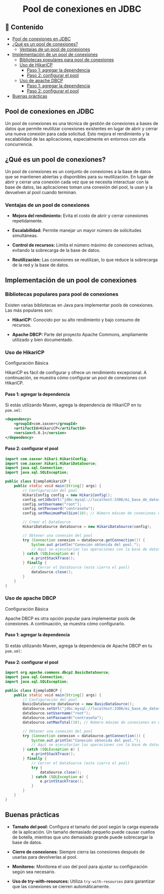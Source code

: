 <h1 align="center">Pool de conexiones en JDBC</h1>

<h2>📑 Contenido</h2>

- [Pool de conexiones en JDBC](#pool-de-conexiones-en-jdbc)
- [¿Qué es un pool de conexiones?](#qué-es-un-pool-de-conexiones)
  - [Ventajas de un pool de conexiones](#ventajas-de-un-pool-de-conexiones)
- [Implementación de un pool de conexiones](#implementación-de-un-pool-de-conexiones)
  - [Bibliotecas populares para pool de conexiones](#bibliotecas-populares-para-pool-de-conexiones)
  - [Uso de HikariCP](#uso-de-hikaricp)
    - [Paso 1: agregar la dependencia](#paso-1-agregar-la-dependencia)
    - [Paso 2: configurar el pool](#paso-2-configurar-el-pool)
  - [Uso de apache DBCP](#uso-de-apache-dbcp)
    - [Paso 1: agregar la dependencia](#paso-1-agregar-la-dependencia-1)
    - [Paso 2: configurar el pool](#paso-2-configurar-el-pool-1)
- [Buenas prácticas](#buenas-prácticas)

## Pool de conexiones en JDBC

Un pool de conexiones es una técnica de gestión de conexiones a bases de datos que permite reutilizar conexiones existentes en lugar de abrir y cerrar una nueva conexión para cada solicitud. Esto mejora el rendimiento y la escalabilidad de las aplicaciones, especialmente en entornos con alta concurrencia.

## ¿Qué es un pool de conexiones?

Un pool de conexiones es un conjunto de conexiones a la base de datos que se mantienen abiertas y disponibles para su reutilización. En lugar de abrir y cerrar una conexión cada vez que se necesita interactuar con la base de datos, las aplicaciones toman una conexión del pool, la usan y la devuelven al pool cuando terminan.

### Ventajas de un pool de conexiones

- **Mejora del rendimiento:** Evita el costo de abrir y cerrar conexiones repetidamente.

- **Escalabilidad:** Permite manejar un mayor número de solicitudes simultáneas.

- **Control de recursos:** Limita el número máximo de conexiones activas, evitando la sobrecarga de la base de datos.

- **Reutilización:** Las conexiones se reutilizan, lo que reduce la sobrecarga de la red y la base de datos.

## Implementación de un pool de conexiones

### Bibliotecas populares para pool de conexiones

Existen varias bibliotecas en Java para implementar pools de conexiones. Las más populares son:

- **HikariCP:** Conocido por su alto rendimiento y bajo consumo de recursos.

- **Apache DBCP:** Parte del proyecto Apache Commons, ampliamente utilizado y bien documentado.

### Uso de HikariCP

Configuración Básica

HikariCP es fácil de configurar y ofrece un rendimiento excepcional. A continuación, se muestra cómo configurar un pool de conexiones con HikariCP.

#### Paso 1: agregar la dependencia

Si estás utilizando Maven, agrega la dependencia de HikariCP en tu `pom.xml`:

```xml
<dependency>
    <groupId>com.zaxxer</groupId>
    <artifactId>HikariCP</artifactId>
    <version>5.0.1</version>
</dependency>
```

#### Paso 2: configurar el pool

```java
import com.zaxxer.hikari.HikariConfig;
import com.zaxxer.hikari.HikariDataSource;
import java.sql.Connection;
import java.sql.SQLException;

public class EjemploHikariCP {
    public static void main(String[] args) {
        // Configuración del pool
        HikariConfig config = new HikariConfig();
        config.setJdbcUrl("jdbc:mysql://localhost:3306/mi_base_de_datos");
        config.setUsername("root");
        config.setPassword("contraseña");
        config.setMaximumPoolSize(10); // Número máximo de conexiones en el pool

        // Crear el DataSource
        HikariDataSource dataSource = new HikariDataSource(config);

        // Obtener una conexión del pool
        try (Connection conexion = dataSource.getConnection()) {
            System.out.println("Conexión obtenida del pool.");
            // Aquí se ejecutarían las operaciones con la base de datos.
        } catch (SQLException e) {
            e.printStackTrace();
        } finally {
            // Cerrar el DataSource (esto cierra el pool)
            dataSource.close();
        }
    }
}
```

### Uso de apache DBCP

Configuración Básica

Apache DBCP es otra opción popular para implementar pools de conexiones. A continuación, se muestra cómo configurarlo.

#### Paso 1: agregar la dependencia

Si estás utilizando Maven, agrega la dependencia de Apache DBCP en tu `pom.xml`:

#### Paso 2: configurar el pool

```java
import org.apache.commons.dbcp2.BasicDataSource;
import java.sql.Connection;
import java.sql.SQLException;

public class EjemploDBCP {
    public static void main(String[] args) {
        // Configuración del pool
        BasicDataSource dataSource = new BasicDataSource();
        dataSource.setUrl("jdbc:mysql://localhost:3306/mi_base_de_datos");
        dataSource.setUsername("root");
        dataSource.setPassword("contraseña");
        dataSource.setMaxTotal(10); // Número máximo de conexiones en el pool

        // Obtener una conexión del pool
        try (Connection conexion = dataSource.getConnection()) {
            System.out.println("Conexión obtenida del pool.");
            // Aquí se ejecutarían las operaciones con la base de datos.
        } catch (SQLException e) {
            e.printStackTrace();
        } finally {
            // Cerrar el DataSource (esto cierra el pool)
            try {
                dataSource.close();
            } catch (SQLException e) {
                e.printStackTrace();
            }
        }
    }
}
```

## Buenas prácticas

- **Tamaño del pool:** Configura el tamaño del pool según la carga esperada de la aplicación. Un tamaño demasiado pequeño puede causar cuellos de botella, mientras que uno demasiado grande puede sobrecargar la base de datos.

- **Cierre de conexiones:** Siempre cierra las conexiones después de usarlas para devolverlas al pool.

- **Monitoreo:** Monitorea el uso del pool para ajustar su configuración según sea necesario.

- **Uso de try-with-resources:** Utiliza `try-with-resources` para garantizar que las conexiones se cierren automáticamente.

